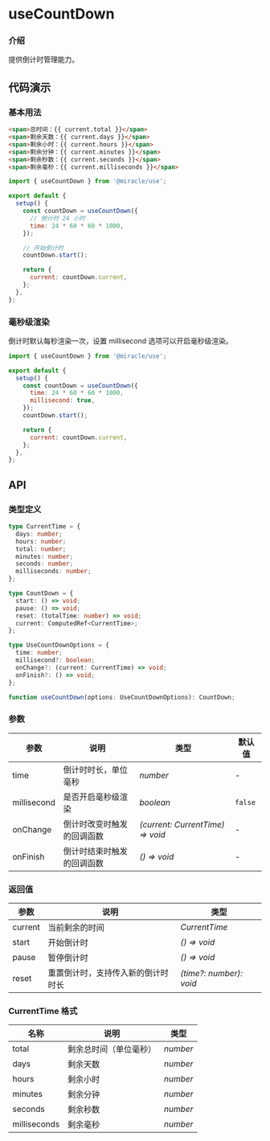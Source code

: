 # useCountDown

### 介绍

提供倒计时管理能力。

## 代码演示

### 基本用法

```html
<span>总时间：{{ current.total }}</span>
<span>剩余天数：{{ current.days }}</span>
<span>剩余小时：{{ current.hours }}</span>
<span>剩余分钟：{{ current.minutes }}</span>
<span>剩余秒数：{{ current.seconds }}</span>
<span>剩余毫秒：{{ current.milliseconds }}</span>
```

```js
import { useCountDown } from '@miracle/use';

export default {
  setup() {
    const countDown = useCountDown({
      // 倒计时 24 小时
      time: 24 * 60 * 60 * 1000,
    });

    // 开始倒计时
    countDown.start();

    return {
      current: countDown.current,
    };
  },
};
```

### 毫秒级渲染

倒计时默认每秒渲染一次，设置 millisecond 选项可以开启毫秒级渲染。

```js
import { useCountDown } from '@miracle/use';

export default {
  setup() {
    const countDown = useCountDown({
      time: 24 * 60 * 60 * 1000,
      millisecond: true,
    });
    countDown.start();

    return {
      current: countDown.current,
    };
  },
};
```

## API

### 类型定义

```ts
type CurrentTime = {
  days: number;
  hours: number;
  total: number;
  minutes: number;
  seconds: number;
  milliseconds: number;
};

type CountDown = {
  start: () => void;
  pause: () => void;
  reset: (totalTime: number) => void;
  current: ComputedRef<CurrentTime>;
};

type UseCountDownOptions = {
  time: number;
  millisecond?: boolean;
  onChange?: (current: CurrentTime) => void;
  onFinish?: () => void;
};

function useCountDown(options: UseCountDownOptions): CountDown;
```

### 参数

| 参数 | 说明 | 类型 | 默认值 |
| --- | --- | --- | --- |
| time | 倒计时时长，单位毫秒 | _number_ | - |
| millisecond | 是否开启毫秒级渲染 | _boolean_ | `false` |
| onChange | 倒计时改变时触发的回调函数 | _(current: CurrentTime) => void_ | - |
| onFinish | 倒计时结束时触发的回调函数 | _() => void_ | - |

### 返回值

| 参数    | 说明                               | 类型                    |
| ------- | ---------------------------------- | ----------------------- |
| current | 当前剩余的时间                     | _CurrentTime_           |
| start   | 开始倒计时                         | _() => void_            |
| pause   | 暂停倒计时                         | _() => void_            |
| reset   | 重置倒计时，支持传入新的倒计时时长 | _(time?: number): void_ |

### CurrentTime 格式

| 名称         | 说明                   | 类型     |
| ------------ | ---------------------- | -------- |
| total        | 剩余总时间（单位毫秒） | _number_ |
| days         | 剩余天数               | _number_ |
| hours        | 剩余小时               | _number_ |
| minutes      | 剩余分钟               | _number_ |
| seconds      | 剩余秒数               | _number_ |
| milliseconds | 剩余毫秒               | _number_ |
